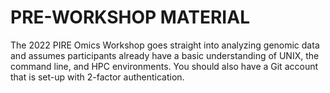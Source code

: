 # PRE-WORKSHOP MATERIAL

The 2022 PIRE Omics Workshop goes straight into analyzing genomic data and assumes participants already have a basic understanding of UNIX, the command line, and HPC environments. You should also have a Git account that is set-up with 2-factor authentication.
